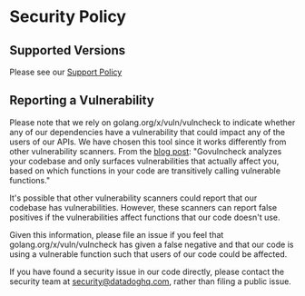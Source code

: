 # Security Policy

## Supported Versions

Please see our [Support Policy](README.md#support-policy)

## Reporting a Vulnerability

Please note that we rely on golang.org/x/vuln/vulncheck to indicate whether any of our dependencies have a vulnerability that could impact any of the users of our APIs.
We have chosen this tool since it works differently from other vulnerability scanners.
From the [blog post](https://go.dev/blog/vuln): "Govulncheck analyzes your codebase and only surfaces vulnerabilities that actually affect you, based on which functions in your code are transitively calling vulnerable functions."

It's possible that other vulnerability scanners could report that our codebase has vulnerabilities.
However, these scanners can report false positives if the vulnerabilities affect functions that our code doesn't use.

Given this information, please file an issue if you feel that golang.org/x/vuln/vulncheck has given a false negative and that our code is using a vulnerable function such that users of our code could be affected.

If you have found a security issue in our code directly, please contact the security team at security@datadoghq.com, rather than filing a public issue.